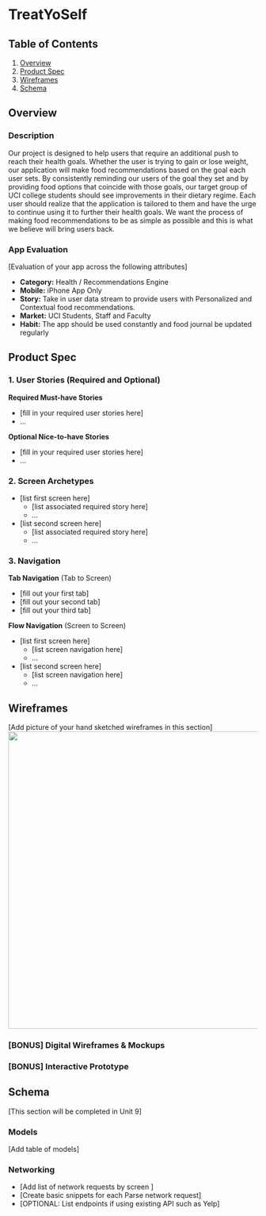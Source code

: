 # TreatYoSelf

## Table of Contents
1. [Overview](#Overview)
1. [Product Spec](#Product-Spec)
1. [Wireframes](#Wireframes)
2. [Schema](#Schema)

## Overview
### Description
Our project is designed to help users that require an additional push to reach their health goals. Whether the user is trying to gain or lose weight, our application will make food recommendations based on the goal each user sets. By consistently reminding our users of the goal they set and by providing food options that coincide with those goals, our target group of UCI college students should see improvements in their dietary regime. Each user should realize that the application is tailored to them and have the urge to continue using it to further their health goals. We want the process of making food recommendations to be as simple as possible and this is what we believe will bring users back.

### App Evaluation
[Evaluation of your app across the following attributes]
- **Category:** Health / Recommendations Engine
- **Mobile:** iPhone App Only
- **Story:** Take in user data stream to provide users with Personalized and Contextual food recommendations.
- **Market:** UCI Students, Staff and Faculty
- **Habit:** The app should be used constantly and food journal be updated regularly

## Product Spec

### 1. User Stories (Required and Optional)

**Required Must-have Stories**

* [fill in your required user stories here]
* ...

**Optional Nice-to-have Stories**

* [fill in your required user stories here]
* ...

### 2. Screen Archetypes

* [list first screen here]
   * [list associated required story here]
   * ...
* [list second screen here]
   * [list associated required story here]
   * ...

### 3. Navigation

**Tab Navigation** (Tab to Screen)

* [fill out your first tab]
* [fill out your second tab]
* [fill out your third tab]

**Flow Navigation** (Screen to Screen)

* [list first screen here]
   * [list screen navigation here]
   * ...
* [list second screen here]
   * [list screen navigation here]
   * ...

## Wireframes
[Add picture of your hand sketched wireframes in this section]
<img src="YOUR_WIREFRAME_IMAGE_URL" width=600>

### [BONUS] Digital Wireframes & Mockups

### [BONUS] Interactive Prototype

## Schema 
[This section will be completed in Unit 9]
### Models
[Add table of models]
### Networking
- [Add list of network requests by screen ]
- [Create basic snippets for each Parse network request]
- [OPTIONAL: List endpoints if using existing API such as Yelp]
